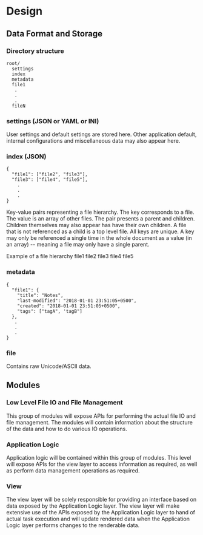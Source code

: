 # Design


## Data Format and Storage

### Directory structure
```
root/
  settings
  index
  metadata
  file1
   .
   .
   .
  fileN
```

### settings (JSON or YAML or INI)
User settings and default settings are stored here. Other application default, internal
configurations and miscellaneous data may also appear here.

### index (JSON)
```
{
  "file1": ["file2", "file3"],
  "file3": ["file4", "file5"],
    .
    .
    .
}
```

Key-value pairs representing a file hierarchy. The key corresponds to a file. The value is
an array of other files. The pair presents a parent and children. Children themselves may
also appear has have their own children. A file that is not referenced as a child is a top
level file. All keys are unique. A key may only be referenced a single time in the whole
document as a value (in an array) -- meaning a file may only have a single parent.

Example of a file hierarchy
  file1
    file2
    file3
      file4
      file5

### metadata
```
{
  "file1": {
    "title": "Notes",
    "last-modified": "2018-01-01 23:51:05+0500",
    "created": "2018-01-01 23:51:05+0500",
    "tags": ["tagA", 'tagB"]
  },
   .
   .
   .
}
```

### file
Contains raw Unicode/ASCII data.


## Modules

### Low Level File IO and File Management
This group of modules will expose APIs for performing the actual file IO and file
management. The modules will contain information about the structure of the data and how
to do various IO operations.

### Application Logic
Application logic will be contained within this group of modules. This level will expose
APIs for the view layer to access information as required, as well as perform data
management operations as required.

### View
The view layer will be solely responsible for providing an interface based on data exposed
by the Application Logic layer. The view layer will make extensive use of the APIs exposed
by the Application Logic layer to hand of actual task execution and will update rendered
data when the Application Logic layer performs changes to the renderable data.
